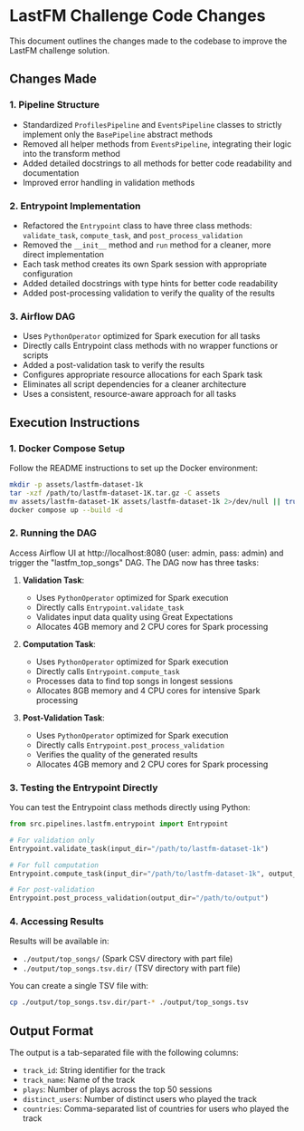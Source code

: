 # LastFM Challenge Code Changes

This document outlines the changes made to the codebase to improve the LastFM challenge solution.

## Changes Made

### 1. Pipeline Structure
- Standardized `ProfilesPipeline` and `EventsPipeline` classes to strictly implement only the `BasePipeline` abstract methods
- Removed all helper methods from `EventsPipeline`, integrating their logic into the transform method
- Added detailed docstrings to all methods for better code readability and documentation
- Improved error handling in validation methods

### 2. Entrypoint Implementation
- Refactored the `Entrypoint` class to have three class methods: `validate_task`, `compute_task`, and `post_process_validation`
- Removed the `__init__` method and `run` method for a cleaner, more direct implementation
- Each task method creates its own Spark session with appropriate configuration
- Added detailed docstrings with type hints for better code readability
- Added post-processing validation to verify the quality of the results

### 3. Airflow DAG
- Uses `PythonOperator` optimized for Spark execution for all tasks
- Directly calls Entrypoint class methods with no wrapper functions or scripts
- Added a post-validation task to verify the results
- Configures appropriate resource allocations for each Spark task
- Eliminates all script dependencies for a cleaner architecture
- Uses a consistent, resource-aware approach for all tasks

## Execution Instructions

### 1. Docker Compose Setup
Follow the README instructions to set up the Docker environment:
```bash
mkdir -p assets/lastfm-dataset-1k
tar -xzf /path/to/lastfm-dataset-1K.tar.gz -C assets
mv assets/lastfm-dataset-1K assets/lastfm-dataset-1k 2>/dev/null || true
docker compose up --build -d
```

### 2. Running the DAG
Access Airflow UI at http://localhost:8080 (user: admin, pass: admin) and trigger the "lastfm_top_songs" DAG. The DAG now has three tasks:

1. **Validation Task**:
   - Uses `PythonOperator` optimized for Spark execution
   - Directly calls `Entrypoint.validate_task`
   - Validates input data quality using Great Expectations
   - Allocates 4GB memory and 2 CPU cores for Spark processing

2. **Computation Task**:
   - Uses `PythonOperator` optimized for Spark execution
   - Directly calls `Entrypoint.compute_task`
   - Processes data to find top songs in longest sessions
   - Allocates 8GB memory and 4 CPU cores for intensive Spark processing

3. **Post-Validation Task**:
   - Uses `PythonOperator` optimized for Spark execution
   - Directly calls `Entrypoint.post_process_validation`
   - Verifies the quality of the generated results
   - Allocates 4GB memory and 2 CPU cores for Spark processing

### 3. Testing the Entrypoint Directly
You can test the Entrypoint class methods directly using Python:
```python
from src.pipelines.lastfm.entrypoint import Entrypoint

# For validation only
Entrypoint.validate_task(input_dir="/path/to/lastfm-dataset-1k")

# For full computation
Entrypoint.compute_task(input_dir="/path/to/lastfm-dataset-1k", output_dir="/path/to/output")

# For post-validation
Entrypoint.post_process_validation(output_dir="/path/to/output")
```

### 4. Accessing Results
Results will be available in:
- `./output/top_songs/` (Spark CSV directory with part file)
- `./output/top_songs.tsv.dir/` (TSV directory with part file)

You can create a single TSV file with:
```bash
cp ./output/top_songs.tsv.dir/part-* ./output/top_songs.tsv
```

## Output Format
The output is a tab-separated file with the following columns:
- `track_id`: String identifier for the track
- `track_name`: Name of the track
- `plays`: Number of plays across the top 50 sessions
- `distinct_users`: Number of distinct users who played the track
- `countries`: Comma-separated list of countries for users who played the track